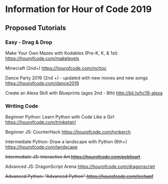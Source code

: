 # Information for Hour of Code 2019

## Proposed Tutorials

### Easy - Drag & Drop

Make Your Own Mazes with Kodables (Pre-K, K, & 1st)
https://hourofcode.com/makelevels 

Minecraft (2nd+)
https://hourofcode.com/mchoc
	
Dance Party 2019 (2nd +) - updated with new moves and new songs
https://hourofcode.com/dance2019

Create an Alexa Skill with Blueprints (ages 2nd - 8th)
http://bit.ly/hc19-alexa

### Writing Code

Beginner Python: Learn Python with Code Like a Girl
https://hourofcode.com/trinketgirl

Beginner JS: CounterHack
https://hourofcode.com/tynkerch

Intermediate Python: Draw a landscape with Python (6th+)
https://hourofcode.com/landscape

~~Intermediate JS: Interactive Art
https://hourofcode.com/peblioart~~

Advanced JS: DragonScript Arena
https://hourofcode.com/dragonscript

~~Advanced Python: "Advanced Python"
https://hourofcode.com/techapf~~

